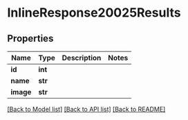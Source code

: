 # InlineResponse20025Results

## Properties
Name | Type | Description | Notes
------------ | ------------- | ------------- | -------------
**id** | **int** |  | 
**name** | **str** |  | 
**image** | **str** |  | 

[[Back to Model list]](../README.md#documentation-for-models) [[Back to API list]](../README.md#documentation-for-api-endpoints) [[Back to README]](../README.md)


